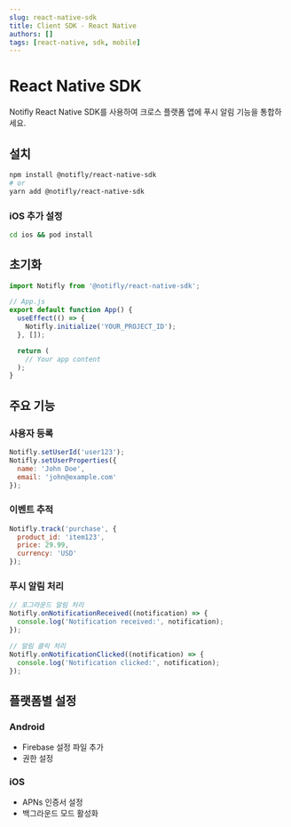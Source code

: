 ```yaml
---
slug: react-native-sdk
title: Client SDK - React Native
authors: []
tags: [react-native, sdk, mobile]
---
```


# React Native SDK

Notifly React Native SDK를 사용하여 크로스 플랫폼 앱에 푸시 알림 기능을 통합하세요.

<!-- truncate -->

## 설치

```bash
npm install @notifly/react-native-sdk
# or
yarn add @notifly/react-native-sdk
```

### iOS 추가 설정

```bash
cd ios && pod install
```

## 초기화

```javascript
import Notifly from '@notifly/react-native-sdk';

// App.js
export default function App() {
  useEffect(() => {
    Notifly.initialize('YOUR_PROJECT_ID');
  }, []);

  return (
    // Your app content
  );
}
```

## 주요 기능

### 사용자 등록
```javascript
Notifly.setUserId('user123');
Notifly.setUserProperties({
  name: 'John Doe',
  email: 'john@example.com'
});
```

### 이벤트 추적
```javascript
Notifly.track('purchase', {
  product_id: 'item123',
  price: 29.99,
  currency: 'USD'
});
```

### 푸시 알림 처리
```javascript
// 포그라운드 알림 처리
Notifly.onNotificationReceived((notification) => {
  console.log('Notification received:', notification);
});

// 알림 클릭 처리
Notifly.onNotificationClicked((notification) => {
  console.log('Notification clicked:', notification);
});
```

## 플랫폼별 설정

### Android
- Firebase 설정 파일 추가
- 권한 설정

### iOS
- APNs 인증서 설정
- 백그라운드 모드 활성화